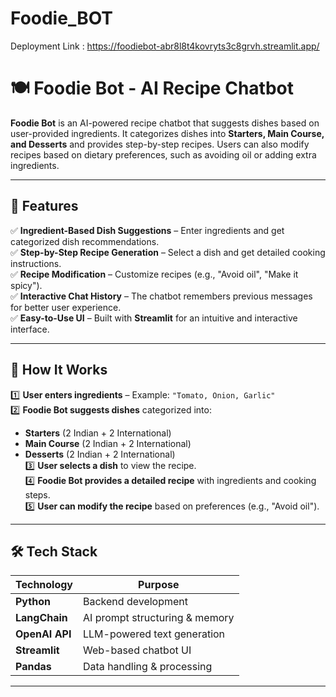 # Foodie_BOT
Deployment Link : https://foodiebot-abr8l8t4kovryts3c8grvh.streamlit.app/
# 🍽️ Foodie Bot - AI Recipe Chatbot  

**Foodie Bot** is an AI-powered recipe chatbot that suggests dishes based on user-provided ingredients. It categorizes dishes into **Starters, Main Course, and Desserts** and provides step-by-step recipes. Users can also modify recipes based on dietary preferences, such as avoiding oil or adding extra ingredients.  

---

## 🚀 Features  

✅ **Ingredient-Based Dish Suggestions** – Enter ingredients and get categorized dish recommendations.  
✅ **Step-by-Step Recipe Generation** – Select a dish and get detailed cooking instructions.  
✅ **Recipe Modification** – Customize recipes (e.g., "Avoid oil", "Make it spicy").  
✅ **Interactive Chat History** – The chatbot remembers previous messages for better user experience.  
✅ **Easy-to-Use UI** – Built with **Streamlit** for an intuitive and interactive interface.  

---

## 🔧 How It Works  

1️⃣ **User enters ingredients** – Example: `"Tomato, Onion, Garlic"`  
2️⃣ **Foodie Bot suggests dishes** categorized into:  
   - **Starters** (2 Indian + 2 International)  
   - **Main Course** (2 Indian + 2 International)  
   - **Desserts** (2 Indian + 2 International)  
3️⃣ **User selects a dish** to view the recipe.  
4️⃣ **Foodie Bot provides a detailed recipe** with ingredients and cooking steps.  
5️⃣ **User can modify the recipe** based on preferences (e.g., "Avoid oil").  

---

## 🛠️ Tech Stack  

| Technology  | Purpose |
|-------------|---------|
| **Python**  | Backend development |
| **LangChain** | AI prompt structuring & memory |
| **OpenAI API** | LLM-powered text generation |
| **Streamlit** | Web-based chatbot UI |
| **Pandas** | Data handling & processing |

---



